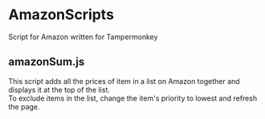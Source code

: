 # AmazonScripts
Script for Amazon written for Tampermonkey

## amazonSum.js
This script adds all the prices of item in a list on Amazon together and displays it at the top of the list.<br>To exclude items in the list, change the item's priority to lowest and refresh the page.
